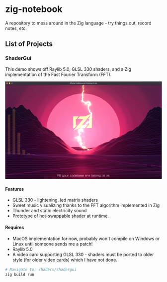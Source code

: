 # zig-notebook
A repository to mess around in the Zig language - try things out, record notes, etc.

## List of Projects

### ShaderGui

This demo shows off Raylib 5.0, GLSL 330 shaders, and a Zig implementation of the Fast Fourier Transform (FFT).

![screenshot](assets/screenshot.png)

#### Features
  * GLSL 330 - lightening, led matrix shaders
  * Sweet music visualizing thanks to the FFT algorithm implemented in Zig
  * Thunder and static electricity sound
  * Prototype of hot-swappable shader at runtime.

#### Requires
  * MacOS implementation for now, probably won't compile on Windows or Linux until someone sends me a patch!
  * Raylib 5.0
  * A video card supporting GLSL 330 - shaders must be ported to older style (for older video cards) which I have not done.

```sh
# Navigate to: shaders/shadergui
zig build run
```